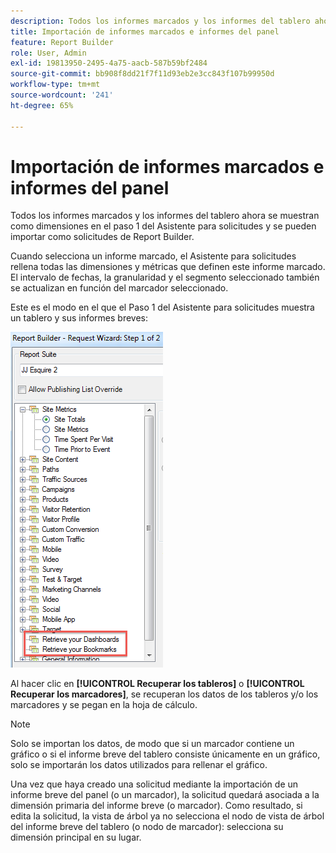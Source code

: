 ```yaml
---
description: Todos los informes marcados y los informes del tablero ahora se muestran como dimensiones en el paso 1 del Asistente para solicitudes y se pueden importar como solicitudes de Report Builder.
title: Importación de informes marcados e informes del panel
feature: Report Builder
role: User, Admin
exl-id: 19813950-2495-4a75-aacb-587b59bf2484
source-git-commit: bb908f8dd21f7f11d93eb2e3cc843f107b99950d
workflow-type: tm+mt
source-wordcount: '241'
ht-degree: 65%

---
```


# Importación de informes marcados e informes del panel

Todos los informes marcados y los informes del tablero ahora se muestran como dimensiones en el paso 1 del Asistente para solicitudes y se pueden importar como solicitudes de Report Builder.

Cuando selecciona un informe marcado, el Asistente para solicitudes rellena todas las dimensiones y métricas que definen este informe marcado. El intervalo de fechas, la granularidad y el segmento seleccionado también se actualizan en función del marcador seleccionado.

Este es el modo en el que el Paso 1 del Asistente para solicitudes muestra un tablero y sus informes breves:

![Captura de pantalla que muestra el resaltado del Paso 1 de 2 del Asistente para solicitudes. Recupere sus paneles y recupere sus marcadores.](assets/import_dashboard_reportlet.png)

Al hacer clic en **[!UICONTROL Recuperar los tableros]** o **[!UICONTROL Recuperar los marcadores]**, se recuperan los datos de los tableros y/o los marcadores y se pegan en la hoja de cálculo.

>[!NOTE]
>
>Solo se importan los datos, de modo que si un marcador contiene un gráfico o si el informe breve del tablero consiste únicamente en un gráfico, solo se importarán los datos utilizados para rellenar el gráfico.

Una vez que haya creado una solicitud mediante la importación de un informe breve del panel (o un marcador), la solicitud quedará asociada a la dimensión primaria del informe breve (o marcador). Como resultado, si edita la solicitud, la vista de árbol ya no selecciona el nodo de vista de árbol del informe breve del tablero (o nodo de marcador): selecciona su dimensión principal en su lugar.

